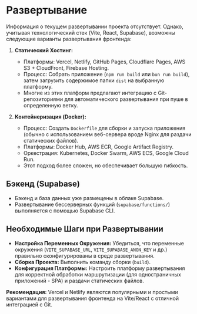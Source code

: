 # Развертывание

Информация о текущем развертывании проекта отсутствует. Однако, учитывая технологический стек (Vite, React, Supabase), возможны следующие варианты развертывания фронтенда:

1.  **Статический Хостинг:**
    *   Платформы: Vercel, Netlify, GitHub Pages, Cloudflare Pages, AWS S3 + CloudFront, Firebase Hosting.
    *   Процесс: Собрать приложение (`npm run build` или `bun run build`), затем загрузить содержимое папки `dist` на выбранную платформу.
    *   Многие из этих платформ предлагают интеграцию с Git-репозиториями для автоматического развертывания при пуше в определенную ветку.

2.  **Контейнеризация (Docker):**
    *   Процесс: Создать `Dockerfile` для сборки и запуска приложения (обычно с использованием веб-сервера вроде Nginx для раздачи статических файлов).
    *   Платформы: Docker Hub, AWS ECR, Google Artifact Registry.
    *   Оркестрация: Kubernetes, Docker Swarm, AWS ECS, Google Cloud Run.
    *   Этот подход более сложен, но обеспечивает большую гибкость.

## Бэкенд (Supabase)
*   Бэкенд и база данных уже размещены в облаке Supabase.
*   Развертывание бессерверных функций (`supabase/functions/`) выполняется с помощью Supabase CLI.

## Необходимые Шаги при Развертывании
*   **Настройка Переменных Окружения:** Убедиться, что переменные окружения (`VITE_SUPABASE_URL`, `VITE_SUPABASE_ANON_KEY` и др.) правильно сконфигурированы в среде развертывания.
*   **Сборка Проекта:** Выполнить команду сборки (`build`).
*   **Конфигурация Платформы:** Настроить платформу развертывания для корректной обработки маршрутизации (для одностраничных приложений - SPA) и раздачи статических файлов.

**Рекомендация:** Vercel и Netlify являются популярными и простыми вариантами для развертывания фронтенда на Vite/React с отличной интеграцией с Git.
